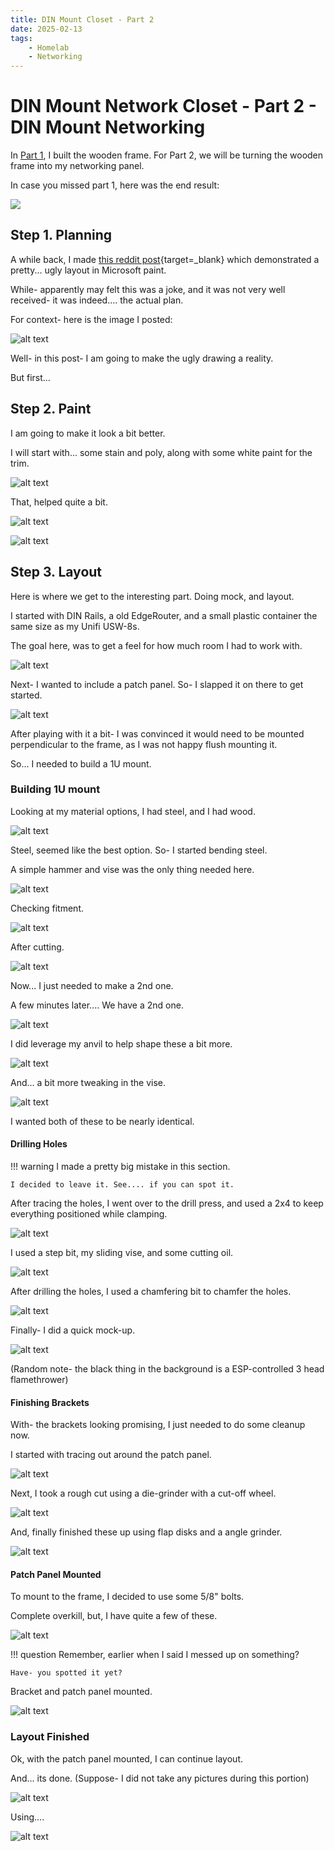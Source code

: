```yaml
---
title: DIN Mount Closet - Part 2
date: 2025-02-13
tags:
    - Homelab
    - Networking
---
```


# DIN Mount Network Closet - Part 2 - DIN Mount Networking

In [Part 1](2025-02-13-din-closet-1.md), I built the wooden frame. For Part 2, we will be turning the wooden frame into my networking panel.

In case you missed part 1, here was the end result:

![](./assets-din-closet-1/end-result-front.webP)

## Step 1. Planning

A while back, I made [this reddit post](https://www.reddit.com/r/homelab/comments/1ht2vh1/cad_software_nah_mspaint_planning_to_din_mount_my/){target=_blank} which demonstrated a pretty... ugly layout in Microsoft paint.

While- apparently may felt this was a joke, and it was not very well received- it was indeed.... the actual plan.

For context- here is the image I posted:

![alt text](./assets-din-closet-2/ms-paint.png)

Well- in this post- I am going to make the ugly drawing a reality.

But first...

## Step 2. Paint

I am going to make it look a bit better.

I will start with... some stain and poly, along with some white paint for the trim.

![alt text](./assets-din-closet-2/stain-and-poly-cans.png)

That, helped quite a bit.

![alt text](./assets-din-closet-2/paint-stain-and-poly.png)

![alt text](./assets-din-closet-2/paint-stain-and-poly-2.png)

## Step 3. Layout

Here is where we get to the interesting part. Doing mock, and layout.

I started with DIN Rails, a old EdgeRouter, and a small plastic container the same size as my Unifi USW-8s.

The goal here, was to get a feel for how much room I had to work with.

![alt text](./assets-din-closet-2/layout-1.png)

Next- I wanted to include a patch panel. So- I slapped it on there to get started.

![alt text](./assets-din-closet-2/layout-2.png)

After playing with it a bit- I was convinced it would need to be mounted perpendicular to the frame, as I was not happy flush mounting it.

So... I needed to build a 1U mount.

### Building 1U mount

Looking at my material options, I had steel, and I had wood.

![alt text](./assets-din-closet-2/steel-or-wood.png)

Steel, seemed like the best option. So- I started bending steel.

A simple hammer and vise was the only thing needed here.

![alt text](./assets-din-closet-2/hammer-and-vice.png)

Checking fitment.

![alt text](./assets-din-closet-2/check-fitment.png)

After cutting.

![alt text](./assets-din-closet-2/after-cutting.png)

Now... I just needed to make a 2nd one.

A few minutes later.... We have a 2nd one.

![alt text](./assets-din-closet-2/mount-2.png)

I did leverage my anvil to help shape these a bit more.

![alt text](./assets-din-closet-2/anvil.png)

And... a bit more tweaking in the vise.

![alt text](./assets-din-closet-2/vise.png)

I wanted both of these to be nearly identical.

#### Drilling Holes

!!! warning
    I made a pretty big mistake in this section.

    I decided to leave it. See.... if you can spot it.

After tracing the holes, I went over to the drill press, and used a 2x4 to keep everything positioned while clamping.

![alt text](./assets-din-closet-2/drill-1.png)

I used a step bit, my sliding vise, and some cutting oil.

![alt text](./assets-din-closet-2/drill-2.png)

After drilling the holes, I used a chamfering bit to chamfer the holes.

![alt text](./assets-din-closet-2/drill-3.png)

Finally- I did a quick mock-up.

![alt text](./assets-din-closet-2/drill-4.png)

(Random note- the black thing in the background is a ESP-controlled 3 head flamethrower)

#### Finishing Brackets

With- the brackets looking promising, I just needed to do some cleanup now.

I started with tracing out around the patch panel.

![alt text](./assets-din-closet-2/bracket-finish-1.png)

Next, I took a rough cut using a die-grinder with a cut-off wheel.

![alt text](./assets-din-closet-2/bracket-finish-2.png)

And, finally finished these up using flap disks and a angle grinder.

![alt text](./assets-din-closet-2/bracket-finish-3.png)

#### Patch Panel Mounted

To mount to the frame, I decided to use some 5/8" bolts.

Complete overkill, but, I have quite a few of these.

![alt text](./assets-din-closet-2/bracket-mount-1.png)

!!! question
    Remember, earlier when I said I messed up on something?

    Have- you spotted it yet?

Bracket and patch panel mounted.

![alt text](./assets-din-closet-2/patch-panel-mounted-1.png)


### Layout Finished

Ok, with the patch panel mounted, I can continue layout.

And... its done. (Suppose- I did not take any pictures during this portion)

![alt text](image.png)

Using....

![alt text](./assets-din-closet-2/patch-panel-mounted-2.png)

